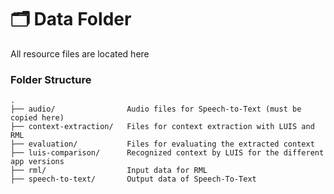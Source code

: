 # 🗂️ Data Folder

All resource files are located here


### Folder Structure
```
.
├── audio/                Audio files for Speech-to-Text (must be copied here)
├── context-extraction/   Files for context extraction with LUIS and RML
├── evaluation/           Files for evaluating the extracted context
├── luis-comparison/      Recognized context by LUIS for the different app versions
├── rml/                  Input data for RML
├── speech-to-text/       Output data of Speech-To-Text
```

